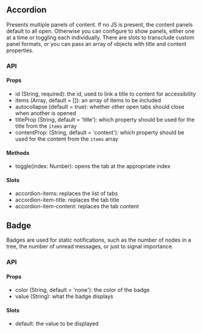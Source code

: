 
## Accordion

Presents multiple panels of content. If no JS is present, the content panels default to all open. Otherwise you can configure to show panels, either one at a time or toggling each individually. There are slots to transclude custom panel formats, or you can pass an array of objects with title and content properties.

### API

#### Props

- id (String, required): the id, used to link a title to content for accessibility
- items (Array, default = []): an array of items to be included
- autocollapse (default = true): whether other open tabs should close when another is opened
- titleProp (String, default = 'title'): which property should be used for the title from the `items` array
- contentProp: (String, default = 'content'): which property should be used for the content from the `items` array

#### Methods

- toggle(index: Number): opens the tab at the appropriate index

#### Slots

- accordion-items: replaces the list of tabs
- accordion-item-title: replaces the tab title
- accordion-item-content: replaces the tab content


## Badge

Badges are used for static notifications, such as the number of nodes in a tree, the number of unread messages, or just to signal importance.

### API

#### Props

- color (String, default = 'none'): the color of the badge
- value (String): what the badge displays

#### Slots

- default: the value to be displayed

